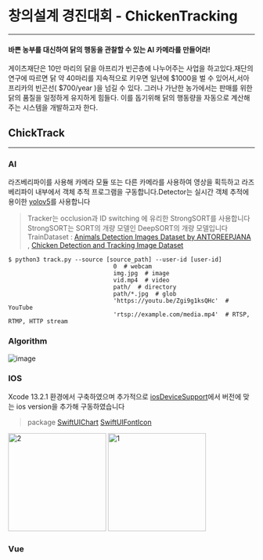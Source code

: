 # 창의설계 경진대회 - ChickenTracking
----------

#### 바쁜 농부를 대신하여 닭의 행동을 관찰할 수 있는 AI 카메라를 만들어라!
게이츠재단은 10만 마리의 닭을 아프리가 빈곤층에 나누어주는 사업을 하고있다.재단의 연구에 따르면 닭 약 40마리를 지속적으로 키우면 일년에 $1000을 벌 수 있어서,서아프리카의 빈곤선( $700/year )을 넘길 수 있다. 그러나 가난한 농가에서는 판매를 위한 닭의 품질을 일정하게 유지하게 힘들다. 이를 돕기위해 닭의 행동량을 자동으로 계산해주는 시스템을 개발하고자 한다.


## ChickTrack
-----------

### AI

라즈베리파이를 사용해 카메라 모듈 또는 다른 카메라를 사용하여 영상을 획득하고 라즈베리파이 내부에서 객체 추적 프로그램을 구동합니다.Detector는 실시간 객체 추적에 용이한 [yolov5](https://github.com/search?q=yolo)를 사용합니다

> Tracker는  occlusion과 ID switching 에 유리한 StrongSORT를 사용합니다 
> StrongSORT는 SORT의 개량 모델인 DeepSORT의 개량 모델입니다
>TrainDataset : [Animals Detection Images Dataset by ANTOREEPJANA](https://www.kaggle.com/datasets/antoreepjana/animals-detection-images-dataset) , [Chicken Detection and Tracking Image Dataset](https://universe.roboflow.com/chickens/chicken-detection-and-tracking/dataset/12)





```
$ python3 track.py --source [source_path] --user-id [user-id]
                              0  # webcam
                              img.jpg  # image
                              vid.mp4  # video
                              path/  # directory
                              path/*.jpg  # glob
                              'https://youtu.be/Zgi9g1ksQHc'  # YouTube
                              'rtsp://example.com/media.mp4'  # RTSP, RTMP, HTTP stream
```

### Algorithm

![image](https://user-images.githubusercontent.com/71868697/200842821-ea4599cd-1f3d-46f1-a357-cc2039c1991f.png)

### IOS
Xcode 13.2.1  환경에서 구축하였으며 추가적으로 [iosDeviceSupport](https://github.com/filsv/iOSDeviceSupport)에서 버전에 맞는 ios version을 추가해 구동하였습니다

> package
> [SwiftUIChart](https://github.com/AppPear/ChartView)
> [SwiftUIFontIcon](https://github.com/huybuidac/SwiftUIFontIcon)

<img width="200" alt="2" src="https://user-images.githubusercontent.com/71868697/200848386-9900b88a-6b6d-45b3-a825-1249f8215542.png">
<img width="200" alt="1" src="https://user-images.githubusercontent.com/71868697/200848538-16333fc5-372b-4028-9835-a06f937fa8fa.png">

### Vue


